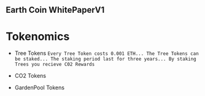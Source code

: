 ## Earth Coin WhitePaperV1

# Tokenomics

+ Tree Tokens
``` Every Tree Token costs 0.001 ETH... The Tree Tokens can be staked... The staking period last for three years... By staking Trees you recieve C02 Rewards ```

+ CO2 Tokens
```  ```

+ GardenPool Tokens
```  ```